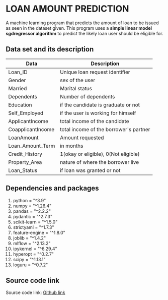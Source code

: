 # LOAN AMOUNT PREDICTION  

A machine learning program that predicts the amount of loan to be issued as seen in the dataset given. This program uses a **simple linear model sgdregressor algorithm** to predict the likely loan user should be eligible for.  

## Data set and its description  

| Data              | Description                            |
|-------------------|----------------------------------------|
| Loan_ID           | Unique loan request identifier         |
| Gender            | sex of the user                        |
| Married           | Marital status                         |
| Dependents        | Number of dependents                   |
| Education         | if the candidate is graduate or not    |
| Self_Employed     | if the user is working for himself     |
| ApplicantIncome   | total income of the candidate          |
| CoapplicantIncome | total income of the borrower's partner |
| LoanAmount        | Amount requested                       |
| Loan_Amount_Term  | in months                              |
| Credit_History    | 1(okay or eligible), 0(Not eligible)   |
| Property_Area     | nature of where the borrower live      |
| Loan_Status       | if loan was granted or not             |

## Dependencies and packages  

1. python = "^3.9"
2. numpy = "^1.26.4"
3. pandas = "^2.2.2"
4. pydantic = "^2.7.3"
5. scikit-learn = "^1.5.0"
6. strictyaml = "^1.7.3"
7. feature-engine = "^1.8.0"
8. joblib = "^1.4.2"
9. mlflow = "^2.13.2"
10. ipykernel = "^6.29.4"
11. hyperopt = "^0.2.7"
12. scipy = "^1.13.1"
13. loguru = "^0.7.2"

## Source code link  

Source code link:
[Github link](https://github.com/chibuikeeugene/loan-amount-prediction.git)